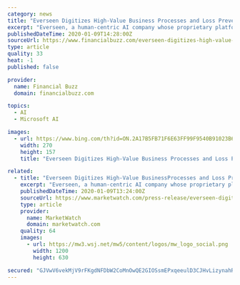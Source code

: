 ```yaml
---
category: news
title: "Everseen Digitizes High-Value Business Processes and Loss Prevention for Retailers"
excerpt: "Everseen, a human-centric AI company whose proprietary platform digitizes critical business processes ... Everseen’s artificial intelligence and computer vision technology uses Microsoft Azure IoT Central. Together with Microsoft, Everseen will enable even more retailers around the world to rapidly understand the various types of process ..."
publishedDateTime: 2020-01-09T14:28:00Z
sourceUrl: https://www.financialbuzz.com/everseen-digitizes-high-value-business-processes-and-loss-prevention-for-retailers/
type: article
quality: 33
heat: -1
published: false

provider:
  name: Financial Buzz
  domain: financialbuzz.com

topics:
  - AI
  - Microsoft AI

images:
  - url: https://www.bing.com/th?id=ON.2A17B5FB71F6E63FF99F9540B91023B6
    width: 270
    height: 157
    title: "Everseen Digitizes High-Value Business Processes and Loss Prevention for Retailers"

related:
  - title: "Everseen Digitizes High-Value BusinessProcesses and Loss Prevention for Retailers"
    excerpt: "Everseen, a human-centric AI company whose proprietary platform digitizes critical business processes empowering retailers to map, re-invent, optimize and control these processes in real-time, today announces its new collaboration with Microsoft."
    publishedDateTime: 2020-01-09T13:24:00Z
    sourceUrl: https://www.marketwatch.com/press-release/everseen-digitizes-high-value-businessprocesses-and-loss-prevention-for-retailers-2020-01-09
    type: article
    provider:
      name: MarketWatch
      domain: marketwatch.com
    quality: 64
    images:
      - url: https://mw3.wsj.net/mw5/content/logos/mw_logo_social.png
        width: 1200
        height: 630

secured: "GJVwV6vekMjV9rFKgdNFDbW2CoMnOwQE2GIOSsmEPxqeeulD3CJHvLizynahRdbv0I/zLKKFHxy/pCEHm2UOtq5A8NHYcNT02PrXL0YSBokONEJu3ffg88ncHNey9ULpz8ho2yruyPQcg07sHfaiVKwgQFOvy5VR50WILVOogO3QngxAsk1W8lsjpfsvoqipaZuBZV59BjCBcdQihLwyBqDHldui7nqjvW5CN6dGmXm7LU9YjV0Zlhi75j4yTMRJkCu80Ni/pUJZL5EWm8eUMQ==;XxqZLVGVx6VPVVLvV6AahA=="
---
```



